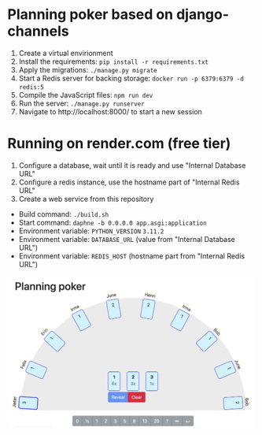 # Planning poker based on django-channels

1. Create a virtual envirionment
1. Install the requirements: `pip install -r requirements.txt`
1. Apply the migrations: `./manage.py migrate`
1. Start a Redis server for backing storage: `docker run -p 6379:6379 -d redis:5`
1. Compile the JavaScript files: `npm run dev`
1. Run the server: `./manage.py runserver`
1. Navigate to http://localhost:8000/ to start a new session

# Running on render.com (free tier)

1. Configure a database, wait until it is ready and use "Internal Database URL"
1. Configure a redis instance, use the hostname part of "Internal Redis URL"
1. Create a web service from this repository
 - Build command: `./build.sh`
 - Start command: `daphne -b 0.0.0.0 app.asgi:application`
 - Environment variable: `PYTHON_VERSION` `3.11.2`
 - Environment variable: `DATABASE_URL` (value from "Internal Database URL")
 - Environment variable: `REDIS_HOST` (hostname part from "Internal Redis URL")

![Screenshot of the application in this repo](screenshot.png)
